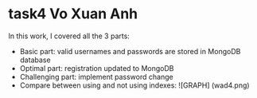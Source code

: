 # task4 Vo Xuan Anh
In this work, I covered all the 3 parts:
* Basic part: valid usernames and passwords are stored in MongoDB database
* Optimal part: registration updated to MongoDB
* Challenging part: implement password change
* Compare between using and not using indexes:
![GRAPH] (wad4.png)
